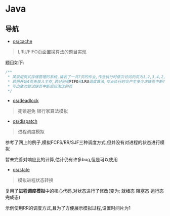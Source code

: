 # Java

## 导航

- [os/cache](https://github.com/LengSword/MyCoursesCodes/tree/master/com/lengsword/java/os/cache)

> LRU/FIFO页面置换算法的题目实现

题目如下:

```java
/**
 * 某采用页式存储管理的系统,接收了一共7页的作业,作业执行时依次访问的页为1,2,3,4,2,1,5,6,2,1,2,3,7.
 * 若把开始4页先装入主存,若分别用FIFO和LRU调度算法,作业执行时会产生多少次缺页中断?
 * 写出依次尝试缺页中断后应淘汰的页
 */
```

- [os/deadlock](https://github.com/LengSword/MyCoursesCodes/tree/master/com/lengsword/java/os/deadlock)

> 死锁避免 银行家算法模拟

- [os/dispatch](https://github.com/LengSword/MyCoursesCodes/tree/master/com/lengsword/java/os/dispatch)

> 进程调度模拟

参考了网上的例子,模拟FCFS/RR/SJF三种调度方式,但并没有对进程的状态进行模拟

暂未完善对响应比的计算,估计仍有许多bug,但是可以使用

- [os/state](https://github.com/LengSword/MyCoursesCodes/tree/master/com/lengsword/java/os/state)

> 模拟进程状态转换

复用了**进程调度模拟**中的核心代码,对状态进行了修改(变为: 就绪态 阻塞态 运行态 完成态)

示例使用RR的调度方式,且为了方便展示模拟过程,设置时间片为1